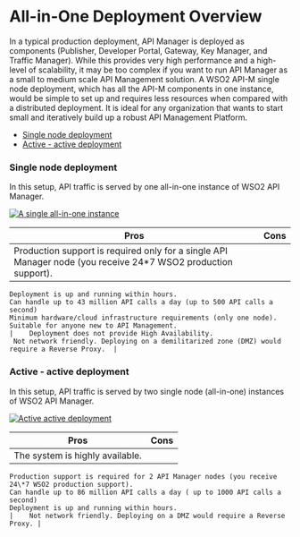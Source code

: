 # All-in-One Deployment Overview

In a typical production deployment, API Manager is deployed as components (Publisher, Developer Portal, Gateway, Key Manager, and Traffic Manager). While this provides very high performance and a high-level of scalability, it may be too 
complex if you want to run API Manager as a small to medium scale API Management solution. A WSO2 API-M single node 
deployment, which has all the API-M components in one instance, would be simple to set up and requires less resources
 when compared with a distributed deployment. It is ideal for any organization that wants to start small and 
 iteratively build up a robust API Management Platform.

-   [Single node deployment](#single-node-deployment)
-   [Active - active deployment](#active-active-deployment)

### Single node deployment

In this setup, API traffic is served by one all-in-one instance of WSO2 API Manager.

[![A single all-in-one instance]({{base_path}}/assets/img/setup-and-install/single-node-deployment.png)]({{base_path}}/assets/img/setup-and-install/single-node-deployment.png)

| Pros                                                                                                               | Cons                                                                                             |
|--------------------------------------------------------------------------------------------------------------------|--------------------------------------------------------------------------------------------------|
|    Production support is required only for a single API Manager node (you receive 24\*7 WSO2 production support). 
    Deployment is up and running within hours.                                                                      
    Can handle up to 43 million API calls a day (up to 500 API calls a second)                                      
    Minimum hardware/cloud infrastructure requirements (only one node).                                             
    Suitable for anyone new to API Management.                                                                      |    Deployment does not provide High Availability.                                               
     Not network friendly. Deploying on a demilitarized zone (DMZ) would require a Reverse Proxy.  |


### Active - active deployment

In this setup, API traffic is served by two single node (all-in-one) instances of WSO2 API Manager.

[![Active active deployment]({{base_path}}/assets/img/setup-and-install/active-active-deployment.png)]({{base_path}}/assets/img/setup-and-install/active-active-deployment.png)

| Pros                                                                                                    | Cons                                                                        |
|---------------------------------------------------------------------------------------------------------|-----------------------------------------------------------------------------|
|    The system is highly available.                                                                     
    Production support is required for 2 API Manager nodes (you receive 24\*7 WSO2 production support).  
    Can handle up to 86 million API calls a day ( up to 1000 API calls a second)                         
    Deployment is up and running within hours.                                                           |    Not network friendly. Deploying on a DMZ would require a Reverse Proxy. |


